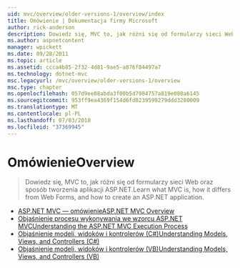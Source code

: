 ```yaml
---
uid: mvc/overview/older-versions-1/overview/index
title: Omówienie | Dokumentacja firmy Microsoft
author: rick-anderson
description: Dowiedz się, MVC to, jak różni się od formularzy sieci Web oraz sposób tworzenia aplikacji ASP.NET.
ms.author: aspnetcontent
manager: wpickett
ms.date: 09/28/2011
ms.topic: article
ms.assetid: ccca4b85-2f32-4d81-9ae5-a876f84497a7
ms.technology: dotnet-mvc
msc.legacyurl: /mvc/overview/older-versions-1/overview
msc.type: chapter
ms.openlocfilehash: 057d9ee88abda3f00b5d7984757a819e080a6145
ms.sourcegitcommit: 953ff9ea4369f154d6fd0239599279ddd3280009
ms.translationtype: MT
ms.contentlocale: pl-PL
ms.lasthandoff: 07/03/2018
ms.locfileid: "37369945"
---
```

<a name="overview"></a><span data-ttu-id="3721d-103">Omówienie</span><span class="sxs-lookup"><span data-stu-id="3721d-103">Overview</span></span>
====================
> <span data-ttu-id="3721d-104">Dowiedz się, MVC to, jak różni się od formularzy sieci Web oraz sposób tworzenia aplikacji ASP.NET.</span><span class="sxs-lookup"><span data-stu-id="3721d-104">Learn what MVC is, how it differs from Web Forms, and how to create an ASP.NET application.</span></span>


- [<span data-ttu-id="3721d-105">ASP.NET MVC — omówienie</span><span class="sxs-lookup"><span data-stu-id="3721d-105">ASP.NET MVC Overview</span></span>](asp-net-mvc-overview.md)
- [<span data-ttu-id="3721d-106">Objaśnienie procesu wykonywania we wzorcu ASP.NET MVC</span><span class="sxs-lookup"><span data-stu-id="3721d-106">Understanding the ASP.NET MVC Execution Process</span></span>](understanding-the-asp-net-mvc-execution-process.md)
- [<span data-ttu-id="3721d-107">Objaśnienie modeli, widoków i kontrolerów (C#)</span><span class="sxs-lookup"><span data-stu-id="3721d-107">Understanding Models, Views, and Controllers (C#)</span></span>](understanding-models-views-and-controllers-cs.md)
- [<span data-ttu-id="3721d-108">Objaśnienie modeli, widoków i kontrolerów (VB)</span><span class="sxs-lookup"><span data-stu-id="3721d-108">Understanding Models, Views, and Controllers (VB)</span></span>](understanding-models-views-and-controllers-vb.md)
